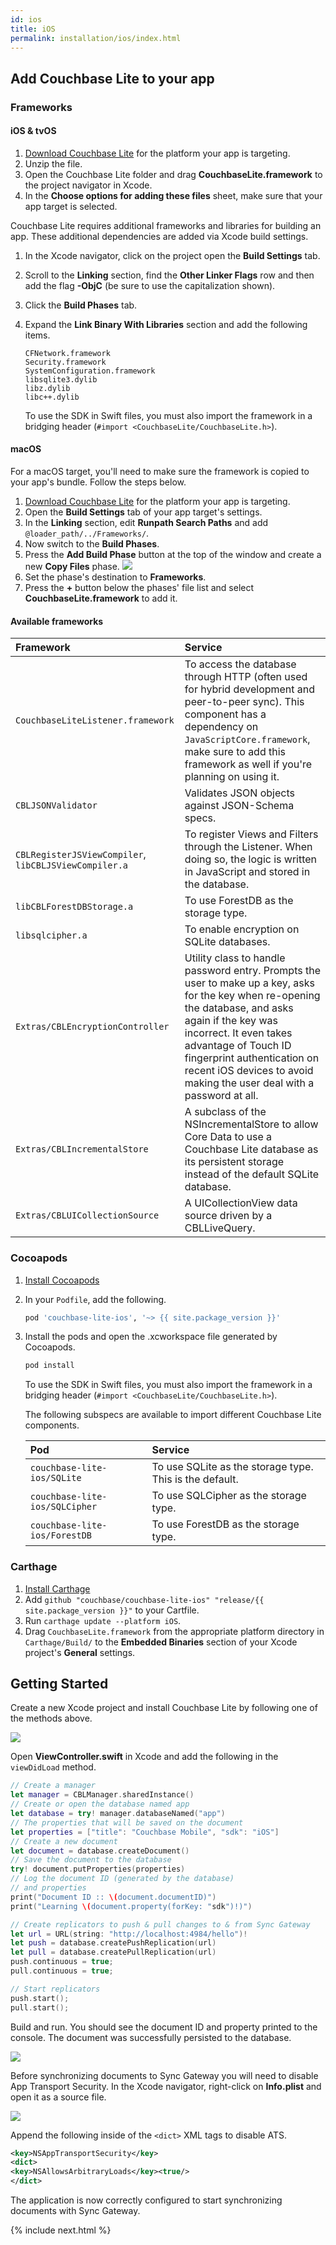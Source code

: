 ```yaml
---
id: ios
title: iOS
permalink: installation/ios/index.html
---
```


## Add Couchbase Lite to your app

### Frameworks

#### iOS & tvOS

1. [Download Couchbase Lite](http://www.couchbase.com/nosql-databases/downloads#couchbase-mobile) for the platform your app is targeting.
2. Unzip the file.
3. Open the Couchbase Lite folder and drag **CouchbaseLite.framework** to the project navigator in Xcode.
4. In the **Choose options for adding these files** sheet, make sure that your app target is selected.

Couchbase Lite requires additional frameworks and libraries for building an app. These additional dependencies are added via Xcode build settings.

1. In the Xcode navigator, click on the project open the **Build Settings** tab.
2. Scroll to the **Linking** section, find the **Other Linker Flags** row and then add the flag **-ObjC** (be sure to use the capitalization shown).
3. Click the **Build Phases** tab.
4. Expand the **Link Binary With Libraries** section and add the following items.

    ```
    CFNetwork.framework
    Security.framework
    SystemConfiguration.framework
    libsqlite3.dylib
    libz.dylib
    libc++.dylib
    ```

	To use the SDK in Swift files, you must also import the framework in a bridging header (`#import <CouchbaseLite/CouchbaseLite.h>`).
		
#### macOS

For a macOS target, you'll need to make sure the framework is copied to your app's bundle. Follow the steps below.

1. [Download Couchbase Lite](http://www.couchbase.com/nosql-databases/downloads#couchbase-mobile) for the platform your app is targeting.
2. Open the **Build Settings** tab of your app target's settings.
3. In the **Linking** section, edit **Runpath Search Paths** and add `@loader_path/../Frameworks/`.
4. Now switch to the **Build Phases**.
5. Press the **Add Build Phase** button at the top of the window and create a new **Copy Files** phase.
    ![](../img/ios-copy-files-phase.png)
6. Set the phase's destination to **Frameworks**.
7. Press the **+** button below the phases' file list and select **CouchbaseLite.framework** to add it.

#### Available frameworks

|Framework|Service|
|:--|:------|
|`CouchbaseLiteListener.framework`|To access the database through HTTP (often used for hybrid development and peer-to-peer sync). This component has a dependency on `JavaScriptCore.framework`, make sure to add this framework as well if you're planning on using it.|
|`CBLJSONValidator`|Validates JSON objects against JSON-Schema specs.|
|`CBLRegisterJSViewCompiler`, `libCBLJSViewCompiler.a`|To register Views and Filters through the Listener. When doing so, the logic is written in JavaScript and stored in the database.|
|`libCBLForestDBStorage.a`|To use ForestDB as the storage type.|
|`libsqlcipher.a`|To enable encryption on SQLite databases.|
|`Extras/CBLEncryptionController`|Utility class to handle password entry. Prompts the user to make up a key, asks for the key when re-opening the database, and asks again if the key was incorrect. It even takes advantage of Touch ID fingerprint authentication on recent iOS devices to avoid making the user deal with a password at all.|
|`Extras/CBLIncrementalStore`|A subclass of the NSIncrementalStore to allow Core Data to use a Couchbase Lite database as its persistent storage instead of the default SQLite database.|
|`Extras/CBLUICollectionSource`|A UICollectionView data source driven by a CBLLiveQuery.|

### Cocoapods

1. [Install Cocoapods](https://guides.cocoapods.org/using/getting-started.html)
2. In your `Podfile`, add the following.

    ```ruby
    pod 'couchbase-lite-ios', '~> {{ site.package_version }}'
    ```

3. Install the pods and open the .xcworkspace file generated by Cocoapods.

    ```ruby
    pod install
    ```
    
    To use the SDK in Swift files, you must also import the framework in a bridging header (`#import <CouchbaseLite/CouchbaseLite.h>`).

    The following subspecs are available to import different Couchbase Lite components.

    |Pod|Service|
    |:--|:------|
    |`couchbase-lite-ios/SQLite`|To use SQLite as the storage type. This is the default.|
    |`couchbase-lite-ios/SQLCipher`|To use SQLCipher as the storage type.|
    |`couchbase-lite-ios/ForestDB`|To use ForestDB as the storage type.|

### Carthage

1. [Install Carthage](https://github.com/Carthage/Carthage#installing-carthage)
2. Add `github "couchbase/couchbase-lite-ios" "release/{{ site.package_version }}"` to your Cartfile.
3. Run `carthage update --platform iOS`.
4. Drag `CouchbaseLite.framework` from the appropriate platform directory in `Carthage/Build/` to the **Embedded Binaries** section of your Xcode project's **General** settings.

## Getting Started

Create a new Xcode project and install Couchbase Lite by following one of the methods above.

<img src="../img/xcode-installation.png" class=center-image />

Open **ViewController.swift** in Xcode and add the following in the `viewDidLoad` method.

```swift
// Create a manager
let manager = CBLManager.sharedInstance()
// Create or open the database named app
let database = try! manager.databaseNamed("app")
// The properties that will be saved on the document
let properties = ["title": "Couchbase Mobile", "sdk": "iOS"]
// Create a new document
let document = database.createDocument()
// Save the document to the database
try! document.putProperties(properties)
// Log the document ID (generated by the database)
// and properties
print("Document ID :: \(document.documentID)")
print("Learning \(document.property(forKey: "sdk")!)")

// Create replicators to push & pull changes to & from Sync Gateway
let url = URL(string: "http://localhost:4984/hello")!
let push = database.createPushReplication(url)
let pull = database.createPullReplication(url)
push.continuous = true;
pull.continuous = true;

// Start replicators
push.start();
pull.start();
```

Build and run. You should see the document ID and property printed to the console. The document was successfully persisted to the database.

<img src="../img/xcode-running.png" class=center-image />

Before synchronizing documents to Sync Gateway you will need to disable App Transport Security. In the Xcode navigator, right-click on **Info.plist** and open it as a source file.

<img src="../img/info-plist.png" class=center-image />

Append the following inside of the `<dict>` XML tags to disable ATS.

```xml
<key>NSAppTransportSecurity</key>
<dict>
<key>NSAllowsArbitraryLoads</key><true/>
</dict>
```

The application is now correctly configured to start synchronizing documents with Sync Gateway.

{% include next.html %}